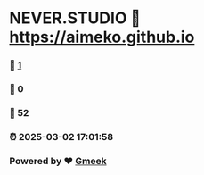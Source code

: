 # NEVER.STUDIO :link: https://aimeko.github.io 
### :page_facing_up: [1](https://aimeko.github.io/tag.html) 
### :speech_balloon: 0 
### :hibiscus: 52 
### :alarm_clock: 2025-03-02 17:01:58 
### Powered by :heart: [Gmeek](https://github.com/Meekdai/Gmeek)
